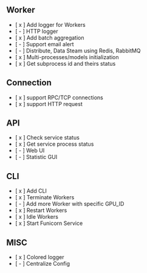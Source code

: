 ## Worker
* [ x ] Add logger for Workers
* [ - ] HTTP logger
* [ x ] Add batch aggregation
* [ - ] Support email alert
* [ - ] Distribute, Data Steam using Redis, RabbitMQ
* [ x ] Multi-processes/models initialization
* [ x ] Get subprocess id and theirs status

## Connection
* [ x ] support RPC/TCP connections
* [ x ] support HTTP request

## API

* [ x ] Check service status
* [ x ] Get service process status
* [ - ] Web UI
* [ - ] Statistic GUI

## CLI

* [ x ] Add CLI
* [ x ] Terminate Workers
* [ - ] Add more Worker with specific GPU_ID
* [ x ] Restart Workers
* [ x ] Idle Workers
* [ x ] Start Funicorn Service

## MISC
* [ x ] Colored logger
* [ - ] Centralize Config
